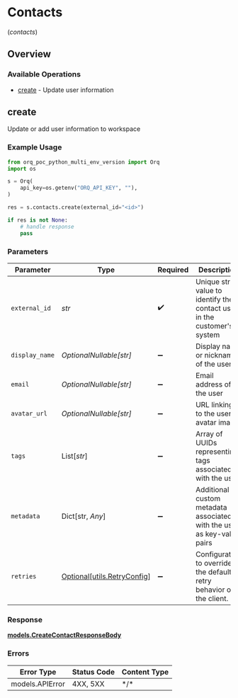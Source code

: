 # Contacts
(*contacts*)

## Overview

### Available Operations

* [create](#create) - Update user information

## create

Update or add user information to workspace

### Example Usage

```python
from orq_poc_python_multi_env_version import Orq
import os

s = Orq(
    api_key=os.getenv("ORQ_API_KEY", ""),
)

res = s.contacts.create(external_id="<id>")

if res is not None:
    # handle response
    pass

```

### Parameters

| Parameter                                                                 | Type                                                                      | Required                                                                  | Description                                                               |
| ------------------------------------------------------------------------- | ------------------------------------------------------------------------- | ------------------------------------------------------------------------- | ------------------------------------------------------------------------- |
| `external_id`                                                             | *str*                                                                     | :heavy_check_mark:                                                        | Unique string value to identify the contact user in the customer's system |
| `display_name`                                                            | *OptionalNullable[str]*                                                   | :heavy_minus_sign:                                                        | Display name or nickname of the user                                      |
| `email`                                                                   | *OptionalNullable[str]*                                                   | :heavy_minus_sign:                                                        | Email address of the user                                                 |
| `avatar_url`                                                              | *OptionalNullable[str]*                                                   | :heavy_minus_sign:                                                        | URL linking to the user's avatar image                                    |
| `tags`                                                                    | List[*str*]                                                               | :heavy_minus_sign:                                                        | Array of UUIDs representing tags associated with the user                 |
| `metadata`                                                                | Dict[str, *Any*]                                                          | :heavy_minus_sign:                                                        | Additional custom metadata associated with the user as key-value pairs    |
| `retries`                                                                 | [Optional[utils.RetryConfig]](../../models/utils/retryconfig.md)          | :heavy_minus_sign:                                                        | Configuration to override the default retry behavior of the client.       |

### Response

**[models.CreateContactResponseBody](../../models/createcontactresponsebody.md)**

### Errors

| Error Type      | Status Code     | Content Type    |
| --------------- | --------------- | --------------- |
| models.APIError | 4XX, 5XX        | \*/\*           |